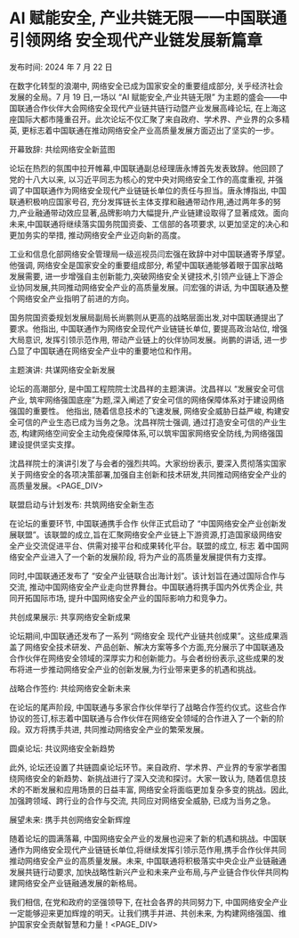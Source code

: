 # AI 赋能安全, 产业共链无限一一中国联通引领网络 安全现代产业链发展新篇章

发布时间: 2024 年 7 月 22 日

在数字化转型的浪潮中, 网络安全已成为国家安全的重要组成部分, 关乎经济社会发展的全局。7 月 19 日,一场以 “AI 赋能安全,产业共链无限” 为主题的盛会——中国联通合作伙伴大会网络安全现代产业链共链行动暨产业发展高峰论坛, 在上海这座国际大都市隆重召开。此次论坛不仅汇聚了来自政府、学术界、产业界的众多精英, 更标志着中国联通在推动网络安全产业高质量发展方面迈出了坚实的一步。

开幕致辞: 共绘网络安全新蓝图

论坛在热烈的氛围中拉开帷幕,中国联通副总经理唐永博首先发表致辞。他回顾了党的十八大以来, 以习近平同志为核心的党中央对网络安全工作的高度重视, 并强调了中国联通作为网络安全现代产业链链长单位的责任与担当。唐永博指出, 中国联通积极响应国家号召, 充分发挥链长主体支撑和融通带动作用,通过两年多的努力,产业融通带动效应显著,品牌影响力大幅提升,产业链建设取得了显著成效。面向未来,中国联通将继续落实国务院国资委、工信部的各项要求, 以更加坚定的决心和更加务实的举措, 推动网络安全产业迈向新的高度。

工业和信息化部网络安全管理局一级巡视员闫宏强在致辞中对中国联通寄予厚望。他强调, 网络安全是国家安全的重要组成部分, 希望中国联通能够着眼于国家战略发展需要, 进一步增强自主创新能力,突破网络安全关键技术,引领产业链上下游企业协同发展,共同推动网络安全产业的高质量发展。闫宏强的讲话, 为中国联通及整个网络安全产业指明了前进的方向。

国务院国资委规划发展局副局长尚鹏则从更高的战略层面出发,对中国联通提出了要求。他指出, 中国联通作为网络安全现代产业链链长单位, 要提高政治站位, 增强大局意识, 发挥引领示范作用, 带动产业链上的伙伴协同发展。尚鹏的讲话, 进一步凸显了中国联通在网络安全产业中的重要地位和作用。

主题演讲: 共谋网络安全新发展

论坛的高潮部分, 是中国工程院院士沈昌祥的主题演讲。沈昌祥以 “发展安全可信产业, 筑牢网络强国底座”为题,深入阐述了安全可信的网络保障体系对于建设网络强国的重要性。 他指出, 随着信息技术的飞速发展, 网络安全威胁日益严峻, 构建安全可信的产业生态已成为当务之急。沈昌祥院士强调, 通过打造安全可信的产业生态, 构建网络空间安全主动免疫保障体系,可以筑牢国家网络安全防线,为网络强国建设提供坚实支撑。

沈昌祥院士的演讲引发了与会者的强烈共鸣。大家纷纷表示, 要深入贯彻落实国家关于网络安全的各项决策部署,加强自主创新和技术研发,共同推动网络安全产业的高质量发展。<PAGE_DIV> 

联盟启动与计划发布: 共筑网络安全新生态

在论坛的重要环节, 中国联通携手合作 伙伴正式启动了 “中国网络安全产业创新发展联盟”。该联盟的成立,旨在汇聚网络安全产业链上下游资源,打造国家级网络安全产业交流促进平台、供需对接平台和成果转化平台。联盟的成立, 标志 着中国网络安全产业进入了一个新的发展阶段, 将为产业的高质量发展提供有力支撑。

同时,中国联通还发布了 “安全产业链联合出海计划”。该计划旨在通过国际合作与交流, 推动中国网络安全产业走向世界舞台。中国联通将携手国内外优秀企业, 共同开拓国际市场, 提升中国网络安全产业的国际影响力和竞争力。

共创成果展示: 共享网络安全新成果

论坛期间,中国联通还发布了一系列 “网络安全 现代产业链共创成果”。这些成果涵盖了网络安全技术研发、产品创新、解决方案等多个方面,充分展示了中国联通及合作伙伴在网络安全领域的深厚实力和创新能力。与会者纷纷表示,这些成果的发布将进一步推动网络安全产业的创新发展,为行业带来更多的机遇和挑战。

战略合作签约: 共绘网络安全新未来

在论坛的尾声阶段, 中国联通与多家合作伙伴举行了战略合作签约仪式。这些合作协议的签订,标志着中国联通与合作伙伴在网络安全领域的合作进入了一个新的阶段。双方将携手共进, 共同推动网络安全产业的繁荣发展。

圆桌论坛: 共议网络安全新趋势

此外, 论坛还设置了共链圆桌论坛环节。来自政府、学术界、产业界的专家学者围绕网络安全的新趋势、新挑战进行了深入交流和探讨。大家一致认为, 随着信息技术的不断发展和应用场景的日益丰富, 网络安全将面临更加复杂多变的挑战。因此, 加强跨领域、跨行业的合作与交流, 共同应对网络安全威胁, 已成为当务之急。

展望未来: 携手共创网络安全新辉煌

随着论坛的圆满落幕, 中国网络安全产业的发展也迎来了新的机遇和挑战。中国联通作为网络安全现代产业链链长单位,将继续发挥引领示范作用,携手合作伙伴共同推动网络安全产业的高质量发展。未来, 中国联通将积极落实中央企业产业链融通发展共链行动要求, 加快战略性新兴产业和未来产业布局,与产业链合作伙伴共同构建网络安全产业链融通发展的新格局。

我们相信, 在党和政府的坚强领导下, 在社会各界的共同努力下, 中国网络安全产业一定能够迎来更加辉煌的明天。让我们携手并进、共创未来, 为构建网络强国、维护国家安全贡献智慧和力量！<PAGE_DIV> 